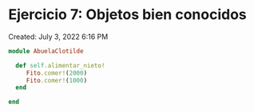 # Ejercicio 7: Objetos bien conocidos

Created: July 3, 2022 6:16 PM

```ruby
module AbuelaClotilde

  def self.alimentar_nieto!
     Fito.comer!(2000)
     Fito.comer!(1000)
  end

end
```